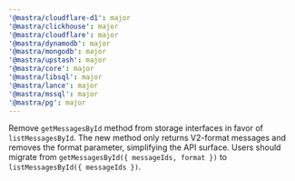```yaml
---
'@mastra/cloudflare-d1': major
'@mastra/clickhouse': major
'@mastra/cloudflare': major
'@mastra/dynamodb': major
'@mastra/mongodb': major
'@mastra/upstash': major
'@mastra/core': major
'@mastra/libsql': major
'@mastra/lance': major
'@mastra/mssql': major
'@mastra/pg': major
---
```


Remove `getMessagesById` method from storage interfaces in favor of `listMessagesById`. The new method only returns V2-format messages and removes the format parameter, simplifying the API surface. Users should migrate from `getMessagesById({ messageIds, format })` to `listMessagesById({ messageIds })`.
